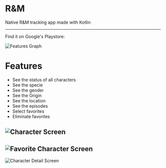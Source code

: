 # R&M 

Native R&M tracking app made with Kotlin

---

Find it on Google's Playstore:

![Features Graph](https://user-images.githubusercontent.com/81189565/130144865-d70a9f67-f2a1-4cd2-83c3-9f146778216b.png)

# Features
 - See the status of all characters
 - See the specie
 - See the gender
 - See the Origin 
 - See the location
 - See the episodes
 - Select favorites
 - Eliminate favorites

![Character Screen](https://user-images.githubusercontent.com/81189565/130144900-e73f165c-58eb-4016-9e96-b2a3f652a302.png)
---
![Favorite Character Screen](https://user-images.githubusercontent.com/81189565/130144912-a5c6325a-8f34-41a7-8877-932357899676.png)
---
![Character Detail Screen](https://user-images.githubusercontent.com/81189565/130144926-8164478e-a02c-412e-b3fa-b66c4f6a81e7.png)

